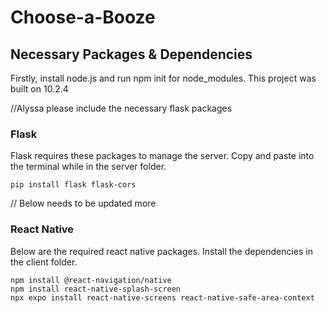 # Choose-a-Booze
## Necessary Packages & Dependencies
Firstly, install node.js and run npm init for node_modules. This project was built on 10.2.4

//Alyssa please include the necessary flask packages
### Flask
Flask requires these packages to manage the server.
Copy and paste into the terminal while in the server folder.
```
pip install flask flask-cors
```
// Below needs to be updated more
### React Native
Below are the required react native packages.
Install the dependencies in the client folder.
```
npm install @react-navigation/native
npm install react-native-splash-screen
npx expo install react-native-screens react-native-safe-area-context
```
